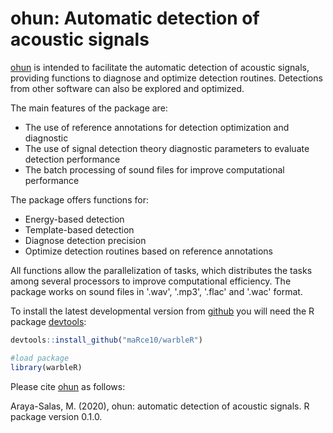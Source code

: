 # ohun: Automatic detection of acoustic signals


[ohun](https://github.com/maRce10/ohun) is intended to facilitate the automatic detection of acoustic signals, providing functions to diagnose and optimize detection routines. Detections from other software can also be explored and optimized.

 The main features of the package are:
   - The use of reference annotations for detection optimization and diagnostic 
   - The use of signal detection theory diagnostic parameters to evaluate detection performance 
   - The batch processing of sound files for improve computational performance
   
 The package offers functions for:
   - Energy-based detection
   - Template-based detection
   - Diagnose detection precision
   - Optimize detection routines based on reference annotations
   
All functions allow the parallelization of tasks, which distributes the tasks among several processors to improve computational efficiency. The package works on sound files in '.wav', '.mp3', '.flac' and '.wac' format.


To install the latest developmental version from [github](https://github.com/) you will need the R package [devtools](https://cran.r-project.org/package=devtools):

```r
devtools::install_github("maRce10/warbleR")

#load package
library(warbleR)

```


Please cite [ohun](https://github.com/maRce10/ohun)  as follows:

Araya-Salas, M. (2020), ohun: automatic detection of acoustic signals. R package version 0.1.0.

